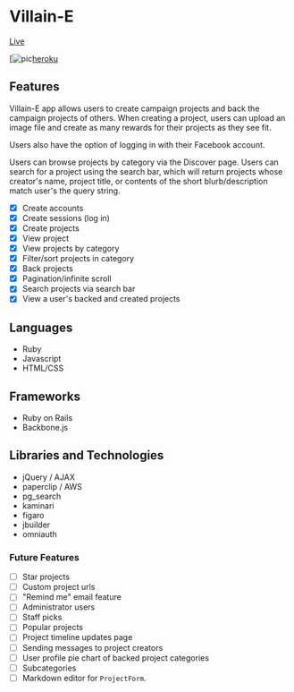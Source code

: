 # Villain-E

[Live][heroku]

[heroku]: http://villain-e.judylong.xyz

[![pic](https://github.com/judylong/Villain-E/blob/master/docs/villain-e.png)[heroku]

## Features
Villain-E app allows users to create campaign projects and back the campaign projects of others. When creating a project, users can upload an image file and create as many rewards for their projects as they see fit.

Users also have the option of logging in with their Facebook account.

Users can browse projects by category via the Discover page. Users can search for a project using the search bar, which will return projects whose creator's name, project title, or contents of the short blurb/description match user's the query string.

- [x] Create accounts
- [x] Create sessions (log in)
- [x] Create projects
- [x] View project
- [x] View projects by category
- [x] Filter/sort projects in category
- [x] Back projects
- [x] Pagination/infinite scroll
- [x] Search projects via search bar
- [x] View a user's backed and created projects

## Languages
- Ruby
- Javascript
- HTML/CSS

## Frameworks
- Ruby on Rails
- Backbone.js

## Libraries and Technologies
- jQuery / AJAX
- paperclip / AWS
- pg_search
- kaminari
- figaro
- jbuilder
- omniauth

### Future Features
- [ ] Star projects
- [ ] Custom project urls
- [ ] "Remind me" email feature
- [ ] Administrator users
- [ ] Staff picks
- [ ] Popular projects
- [ ] Project timeline updates page
- [ ] Sending messages to project creators
- [ ] User profile pie chart of backed project categories
- [ ] Subcategories
- [ ] Markdown editor for `ProjectForm`.
